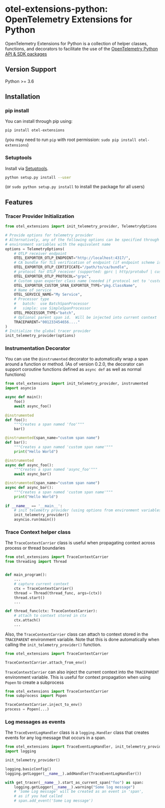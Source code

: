 # otel-extensions-python: OpenTelemetry Extensions for Python
OpenTelemetry Extensions for Python is a collection of helper classes, functions, and decorators to facilitate the use of the 
[OpenTelemetry Python API & SDK packages](https://opentelemetry.io/docs/instrumentation/python/)


## Version Support

Python >= 3.6

## Installation
### pip install

You can install through pip using:

```sh
pip install otel-extensions
```
(you may need to run `pip` with root permission: `sudo pip install otel-extensions`)


### Setuptools

Install via [Setuptools](http://pypi.python.org/pypi/setuptools).

```sh
python setup.py install --user
```
(or `sudo python setup.py install` to install the package for all users)



## Features

### Tracer Provider Initialization

```python
from otel_extensions import init_telemetry_provider, TelemetryOptions

# Provide options for telemetry provider
# Alternatively, any of the following options can be specified through
# environment variables with the equivalent name
options = TelemetryOptions(
    # OTLP receiver endpoint
    OTEL_EXPORTER_OTLP_ENDPOINT="http://localhost:4317/",
    # CA bundle for TLS verification of endpoint (if endpoint scheme is https)
    OTEL_EXPORTER_OTLP_CERTIFICATE="/path/to/ca/bundle",
    # protocol for OTLP receiver (supported: gprc | http/protobuf | custom)
    OTEL_EXPORTER_OTLP_PROTOCOL="grpc",
    # Custom span exporter class name (needed if protocol set to 'custom')
    OTEL_EXPORTER_CUSTOM_SPAN_EXPORTER_TYPE="pkg.ClassName",
    # Name of service
    OTEL_SERVICE_NAME="My Service",
    # Processor type
    #   batch:  use BatchSpanProcessor
    #   simple: use SimpleSpanProcessor
    OTEL_PROCESSOR_TYPE="batch",
    # Optional parent span id.  Will be injected into current context
    TRACEPARENT="001233454656...."
)
# Initialize the global tracer provider
init_telemetry_provider(options)
```

### Instrumentation Decorator
You can use the `@instrumented` decorator to automatically wrap a span around a function or method.
(As of version 0.2.0, the decorator can support coroutine functions defined as `async def` as well as normal functions)

```python
from otel_extensions import init_telemetry_provider, instrumented
import asyncio

async def main():
    foo()
    await async_foo()
    
@instrumented
def foo():
    """Creates a span named 'foo'"""
    bar()

@instrumented(span_name="custom span name")
def bar():
    """Creates a span named 'custom span name'"""
    print("Hello World")

@instrumented
async def async_foo():
    """Creates a span named 'async_foo'"""
    await async_bar()

@instrumented(span_name="custom span name")
async def async_bar():
    """Creates a span named 'custom span name'"""
    print("Hello World")
    
if __name__ == '__main__':
    # init telemetry provider (using options from environment variables)
    init_telemetry_provider()
    asyncio.run(main())

```

### Trace Context helper class
The `TraceContextCarrier` class is useful when propagating context across process or thread boundaries

```python
from otel_extensions import TraceContextCarrier
from threading import Thread


def main_program():
    ...
    # capture current context
    ctx = TraceContextCarrier()
    thread = Thread(thread_func, args=(ctx))
    thread.start()
    ...

def thread_func(ctx: TraceContextCarrier):
    # attach to context stored in ctx
    ctx.attach()
    ...
```

Also, the `TraceContextCarrier` class can attach to context stored in the `TRACEPARENT` environment variable.
Note that this is done automatically when calling the `init_telemetry_provider()` function.

```python
from otel_extensions import TraceContextCarrier

TraceContextCarrier.attach_from_env()
```

`TraceContextCarrier` can also inject the current context into the `TRACEPARENT` environment variable.
This is useful for context propagation when using `Popen` to create a subprocess
```python
from otel_extensions import TraceContextCarrier
from subprocess import Popen

TraceContextCarrier.inject_to_env()
process = Popen(...)
```

### Log messages as events
The `TraceEventLogHandler` class is a `logging.Handler` class that creates events for any log message that occurs in a span.

```python
from otel_extensions import TraceEventLogHandler, init_telemetry_provider, get_tracer
import logging

init_telemetry_provider()

logging.basicConfig()
logging.getLogger(__name__).addHandler(TraceEventLogHandler())

with get_tracer(__name__).start_as_current_span("foo") as span:
    logging.getLogger(__name__).warning("Some log message")
    # 'Some Log message' will be created as an event in 'span',
    # as if you had called
    # span.add_event('Some Log message')

```

